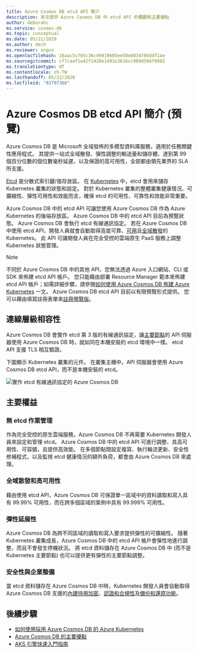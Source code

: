 ```yaml
---
title: Azure Cosmos DB etcd API 簡介
description: 本文提供 Azure Cosmos DB 中 etcd API 的概觀和主要優點
author: deborahc
ms.service: cosmos-db
ms.topic: conceptual
ms.date: 05/21/2020
ms.author: dech
ms.reviewer: sngun
ms.openlocfilehash: 16aac5c765c36c49919685ee58e8034786ddf1ae
ms.sourcegitcommit: cf7caaf1e42f1420e1491e3616cc989d504f0902
ms.translationtype: HT
ms.contentlocale: zh-TW
ms.lasthandoff: 05/22/2020
ms.locfileid: "83797366"
---
```

# <a name="introduction-to-the-azure-cosmos-db-etcd-api-preview"></a>Azure Cosmos DB etcd API 簡介 (預覽)

Azure Cosmos DB 是 Microsoft 全域發佈的多模型資料庫服務，適用於任務關鍵性應用程式。 其提供一站式全域散發、彈性調整的輸送量和儲存體、達到第 99 個百分位數的個位數毫秒延遲，以及保證的高可用性，全部都由領先業界的 SLA 所支援。

[Etcd](https://github.com/etcd-io/etcd) 是分散式索引鍵/值存放區。 在 [Kubernetes](https://kubernetes.io/) 中，etcd 會用來儲存 Kubernetes 叢集的狀態和設定。 對於 Kubernetes 叢集的整體叢集健康情況、可擴縮性、彈性可用性和效能而言，確保 etcd 的可用性、可靠性和效能非常重要。

Azure Cosmos DB 中的 etcd API 可讓您使用 Azure Cosmos DB 作為 Azure Kubernetes 的後端存放區。 Azure Cosmos DB 中的 etcd API 目前為預覽狀態。 Azure Cosmos DB 會執行 etcd 有線通訊協定。 若在 Azure Cosmos DB 中使用 etcd API，開發人員就會自動取得高度可靠、[可用](high-availability.md)且[全域散發](distribute-data-globally.md)的 Kubernetes。 此 API 可讓開發人員在完全受控的雲端原生 PaaS 服務上調整 Kubernetes 狀態管理。 

> [!NOTE]
> 不同於 Azure Cosmos DB 中的其他 API，您無法透過 Azure 入口網站、CLI 或 SDK 來佈建 etcd API 帳戶。 您只能藉由部署 Resource Manager 範本來佈建 etcd API 帳戶；如需詳細步驟，請參閱[如何使用 Azure Cosmos DB 佈建 Azure Kubernetes](bootstrap-kubernetes-cluster.md) 一文。 Azure Cosmos DB etcd API 目前以有限預覽形式提供。 您可以藉由填寫註冊表單來[註冊預覽版](https://aka.ms/cosmosetcdapi-signup)。

## <a name="wire-level-compatibility"></a>連線層級相容性

Azure Cosmos DB 會實作 etcd 第 3 版的有線通訊協定，讓[主要節點](https://kubernetes.io/docs/concepts/overview/components/)的 API 伺服器使用 Azure Cosmos DB 時，就如同在本機安裝的 etcd 環境中一樣。 etcd API 支援 TLS 相互驗證。 

下圖顯示 Kubernetes 叢集的元件。 在叢集主機中，API 伺服器會使用 Azure Cosmos DB etcd API，而不是本機安裝的 etcd。 

![實作 etcd 有線通訊協定的 Azure Cosmos DB](./media/etcd-api-introduction/etcd-api-wire-protocol.png)

## <a name="key-benefits"></a>主要權益

### <a name="no-etcd-operations-management"></a>無 etcd 作業管理

作為完全受控的原生雲端服務，Azure Cosmos DB 不再需要 Kubernetes 開發人員來設定和管理 etcd。 Azure Cosmos DB 中的 etcd API 可進行調整、具高可用性、可容錯，且提供高效能。 在多個節點間設定複寫、執行輪流更新、安全性修補程式，以及監視 etcd 健康情況的額外負荷，都會由 Azure Cosmos DB 來處理。

### <a name="global-distribution--high-availability"></a>全域散發和高可用性 

藉由使用 etcd API，Azure Cosmos DB 可保證單一區域中的資料讀取和寫入具有 99.99% 可用性，而在跨多個區域的案例中具有 99.999% 可用性。 

### <a name="elastic-scalability"></a>彈性延展性

Azure Cosmos DB 為跨不同區域的讀取和寫入要求提供彈性的可擴縮性。
隨著 Kubernetes 叢集成長，Azure Cosmos DB 中的 etcd API 帳戶會彈性地進行調整，而且不會發生停機狀況。 將 etcd 資料儲存在 Azure Cosmos DB 中 (而不是 Kubernetes 主要節點) 也可以提供更有彈性的主要節點調整。 

### <a name="security--enterprise-readiness"></a>安全性與企業整備

當 etcd 資料儲存在 Azure Cosmos DB 中時，Kubernetes 開發人員會自動取得 Azure Cosmos DB 支援的[內建待用加密](database-encryption-at-rest.md)、[認證和合規性](compliance.md)及[備份和還原功能](online-backup-and-restore.md)。 

## <a name="next-steps"></a>後續步驟

* [如何使用採用 Azure Cosmos DB 的 Azure Kubernetes](bootstrap-kubernetes-cluster.md)
* [Azure Cosmos DB 的主要優點](introduction.md)
* [AKS 引擎快速入門指南](https://github.com/Azure/aks-engine/blob/master/docs/tutorials/quickstart.md)